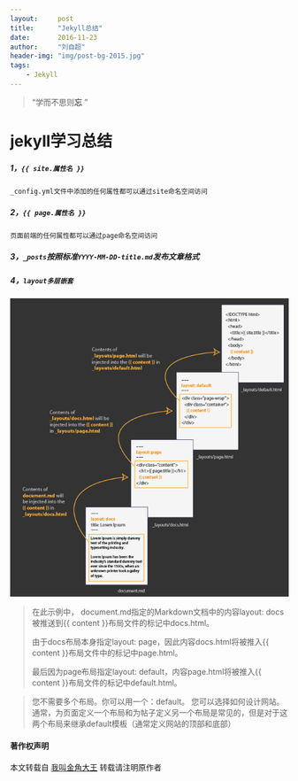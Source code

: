 ```yaml
---
layout:     post
title:      "Jekyll总结"
date:       2016-11-23
author:     "刘自超"
header-img: "img/post-bg-2015.jpg"
tags:
    - Jekyll
---
```


> “学而不思则**忘** ”



# jekyll学习总结

##### 1，`{{ site.属性名 }}`  

```
_config.yml文件中添加的任何属性都可以通过site命名空间访问
```

##### 2，`{{ page.属性名 }}`

```
页面前端的任何属性都可以通过page命名空间访问
```

##### 3，`_posts`按照标准`YYYY-MM-DD-title.md`发布文章格式

##### 4，`layout多层嵌套`

![](https://github.com/bigdatajava/blogspot/raw/master/img/tuchuang/jekyll1.png)



> 在此示例中，
> document.md指定的Markdown文档中的内容layout: docs被推送到{{ content }}布局文件的标记中docs.html。
>
> 由于docs布局本身指定layout: page，因此内容docs.html将被推入{{ content }}布局文件中的标记中page.html。
>
> 最后因为page布局指定layout: default，内容page.html将被推入{{ content }}布局文件的标记中default.html。

> 您不需要多个布局。你可以用一个：default。
> 您可以选择如何设计网站。
> 通常，为页面定义一个布局和为帖子定义另一个布局是常见的，但是对于这两个布局来继承default模板（通常定义网站的顶部和底部）





#### 著作权声明

本文转载自 [我叫金角大王](https://blog.csdn.net/u014459326/article/details/53367333 ) 转载请注明原作者